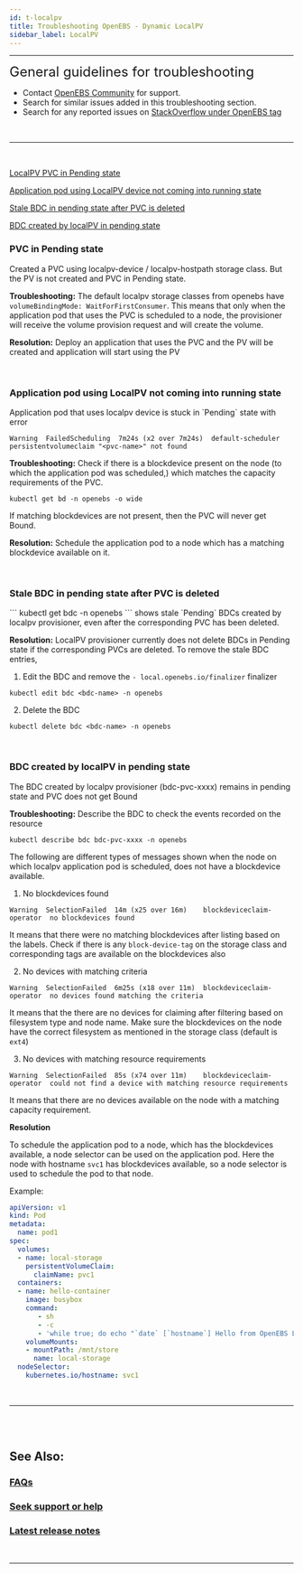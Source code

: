 ```yaml
---
id: t-localpv
title: Troubleshooting OpenEBS - Dynamic LocalPV
sidebar_label: LocalPV
---
```

------

<font size="5">General guidelines for troubleshooting</font>

- Contact <a href="/docs/next/support.html" target="_blank">OpenEBS Community</a> for support.
- Search for similar issues added in this troubleshooting section.
- Search for any reported issues on <a href=" https://stackoverflow.com/questions/tagged/openebs" target="_blank">StackOverflow under OpenEBS tag</a>

<br>
<hr>
<br>

[LocalPV PVC in Pending state](#pvc-in-pending-state)

[Application pod using LocalPV device not coming into running state](#application-pod-stuck-pending-pvc)

[Stale BDC in pending state after PVC is deleted](#stale-bdc-after-pvc-deletion)

[BDC created by localPV in pending state](#bdc-by-localpv-pending-state)

<h3><a class="anchor" aria-hidden="true" id="pvc-in-pending-state"></a>PVC in Pending state</h3>
Created a PVC using localpv-device / localpv-hostpath storage class. But the PV is not created and PVC in Pending state.

**Troubleshooting:**
The default localpv storage classes from openebs have `volumeBindingMode: WaitForFirstConsumer`. This means that only when the application pod that uses the PVC is scheduled to a node, the provisioner will receive the volume provision request and will create the volume.

**Resolution:**
Deploy an application that uses the PVC and the PV will be created and application will start using the PV

<br>

<h3><a class="anchor" aria-hidden="true" id="application-pod-stuck-pending-pvc"></a>Application pod using LocalPV not coming into running state</h3>
Application pod that uses localpv device is stuck in `Pending` state with error 

```
Warning  FailedScheduling  7m24s (x2 over 7m24s)  default-scheduler  persistentvolumeclaim "<pvc-name>" not found
```


**Troubleshooting:**
Check if there is a blockdevice present on the node (to which the application pod was scheduled,) which matches the capacity requirements of the PVC.

```
kubectl get bd -n openebs -o wide
```

If matching blockdevices are not present, then the PVC will never get Bound.

**Resolution:**
Schedule the application pod to a node which has a matching blockdevice available on it.

<br>

<h3><a class="anchor" aria-hidden="true" id="stale-bdc-after-pvc-deletion"></a>Stale BDC in pending state after PVC is deleted</h3>
```
kubectl get bdc -n openebs
```
shows stale `Pending` BDCs created by localpv provisioner, even after the corresponding PVC has been deleted.

**Resolution:**
LocalPV provisioner currently does not delete BDCs in Pending state if the corresponding PVCs are deleted. To remove the stale BDC entries,

1. Edit the BDC and remove the `- local.openebs.io/finalizer` finalizer
```
kubectl edit bdc <bdc-name> -n openebs
```

2. Delete the BDC
```
kubectl delete bdc <bdc-name> -n openebs
```

<br>

<h3><a class="anchor" aria-hidden="true" id="bdc-by-localpv-pending-state"></a>BDC created by localPV in pending state</h3>
The BDC created by localpv provisioner (bdc-pvc-xxxx) remains in pending state and PVC does not get Bound

**Troubleshooting:**
Describe the BDC to check the events recorded on the resource
```
kubectl describe bdc bdc-pvc-xxxx -n openebs
```

The following are different types of messages shown when the node on which localpv application pod is scheduled, does not have a blockdevice available.

1. No blockdevices found
```
Warning  SelectionFailed  14m (x25 over 16m)    blockdeviceclaim-operator  no blockdevices found
```
It means that there were no matching blockdevices after listing based on the labels. Check if there is any `block-device-tag` on the storage class and corresponding tags are available on the blockdevices also

2. No devices with matching criteria
```
Warning  SelectionFailed  6m25s (x18 over 11m)  blockdeviceclaim-operator  no devices found matching the criteria
```
It means that the there are no devices for claiming after filtering based on filesystem type and node name. Make sure the blockdevices on the node
have the correct filesystem as mentioned in the storage class (default is `ext4`)

3. No devices with matching resource requirements
```
Warning  SelectionFailed  85s (x74 over 11m)    blockdeviceclaim-operator  could not find a device with matching resource requirements
```
It means that there are no devices available on the node with a matching capacity requirement.

**Resolution**

To schedule the application pod to a node, which has the blockdevices available, a node selector can be used on the application pod. Here the node with hostname `svc1` has blockdevices available, so a node selector is used to schedule the pod to that node.

Example:
```yaml
apiVersion: v1
kind: Pod
metadata:
  name: pod1
spec:
  volumes:
  - name: local-storage
    persistentVolumeClaim:
      claimName: pvc1
  containers:
  - name: hello-container
    image: busybox
    command:
       - sh
       - -c
       - 'while true; do echo "`date` [`hostname`] Hello from OpenEBS Local PV." >> /mnt/store/greet.txt; sleep $(($RANDOM % 5 + 300)); done'
    volumeMounts:
    - mountPath: /mnt/store
      name: local-storage
  nodeSelector:
    kubernetes.io/hostname: svc1
```

<br>

<hr>
<br>
<br>

## See Also:

### [FAQs](/docs/next/faq.html)

### [Seek support or help](/docs/next/support.html)

### [Latest release notes](/docs/next/releases.html)

<br>
<hr>
<br>

